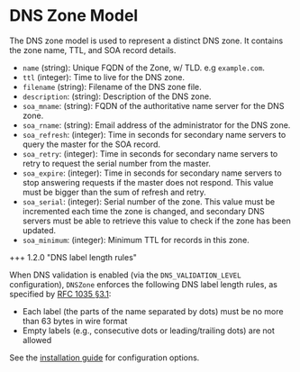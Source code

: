 # DNS Zone Model

The DNS zone model is used to represent a distinct DNS zone. It contains the zone name, TTL, and SOA record details.

- `name` (string): Unique FQDN of the Zone, w/ TLD. e.g `example.com`.
- `ttl` (integer): Time to live for the DNS zone.
- `filename` (string): Filename of the DNS zone file.
- `description`: (string): Description of the DNS zone.
- `soa_mname`: (string): FQDN of the authoritative name server for the DNS zone.
- `soa_rname`: (string): Email address of the administrator for the DNS zone.
- `soa_refresh`: (integer): Time in seconds for secondary name servers to query the master for the SOA record.
- `soa_retry`: (integer): Time in seconds for secondary name servers to retry to request the serial number from the master.
- `soa_expire`: (integer): Time in seconds for secondary name servers to stop answering requests if the master does not respond. This value must be bigger than the sum of refresh and retry.
- `soa_serial`: (integer): Serial number of the zone. This value must be incremented each time the zone is changed, and secondary DNS servers must be able to retrieve this value to check if the zone has been updated.
- `soa_minimum`: (integer): Minimum TTL for records in this zone.

+++ 1.2.0 "DNS label length rules"

When DNS validation is enabled (via the `DNS_VALIDATION_LEVEL` configuration), `DNSZone` enforces the following DNS label length rules, as specified by [RFC 1035 §3.1](https://datatracker.ietf.org/doc/html/rfc1035#section-3.1):

- Each label (the parts of the name separated by dots) must be no more than 63 bytes in wire format
- Empty labels (e.g., consecutive dots or leading/trailing dots) are not allowed

See the [installation guide](../admin/install.md#app-configuration) for configuration options.